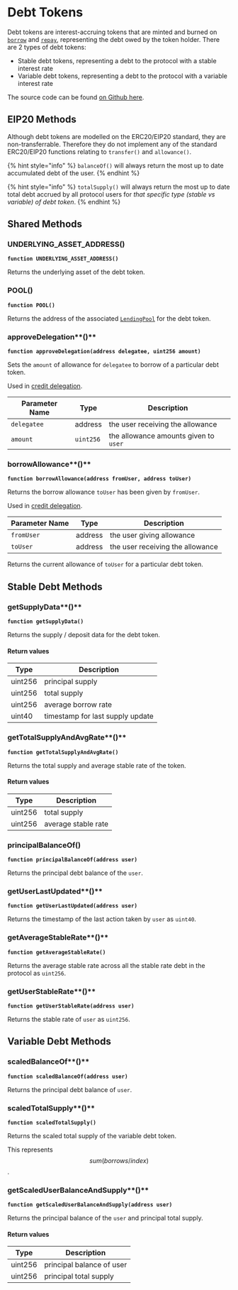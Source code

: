 # Debt Tokens

Debt tokens are interest-accruing tokens that are minted and burned on [`borrow`](../lendingpool/#borrow) and [`repay`](../lendingpool/#repay), representing the debt owed by the token holder. There are 2 types of debt tokens:

* Stable debt tokens, representing a debt to the protocol with a stable interest rate
* Variable debt tokens, representing a debt to the protocol with a variable interest rate

The source code can be found [on Github here](https://github.com/aave/protocol-v2/tree/ice/mainnet-deployment-03-12-2020/contracts/protocol/tokenization).

## EIP20 Methods

Although debt tokens are modelled on the ERC20/EIP20 standard, they are non-transferrable. Therefore they do not implement any of the standard ERC20/EIP20 functions relating to `transfer()` and `allowance()`.

{% hint style="info" %}
`balanceOf()` will always return the most up to date accumulated debt of the user.
{% endhint %}

{% hint style="info" %}
`totalSupply()` will always return the most up to date total debt accrued by all protocol users for _that specific type (stable vs variable) of debt token_.
{% endhint %}

## Shared Methods

### UNDERLYING\_ASSET\_ADDRESS()

**`function UNDERLYING_ASSET_ADDRESS()`**

Returns the underlying asset of the debt token.

### POOL()

**`function POOL()`**

Returns the address of the associated [`LendingPool`](../lendingpool/) for the debt token.

### approveDelegation**()**

**`function approveDelegation(address delegatee, uint256 amount)`**

Sets the `amount` of allowance for `delegatee` to borrow of a particular debt token.

Used in [credit delegation](../../guides/credit-delegation.md).

| Parameter Name | Type      | Description                           |
| -------------- | --------- | ------------------------------------- |
| `delegatee`    | address   | the user receiving the allowance      |
| `amount`       | `uint256` | the allowance amounts given to `user` |

### borrowAllowance**()**

**`function borrowAllowance(address fromUser, address toUser)`**

Returns the borrow allowance `toUser` has been given by `fromUser`.&#x20;

Used in [credit delegation](../../guides/credit-delegation.md).

| Parameter Name | Type    | Description                      |
| -------------- | ------- | -------------------------------- |
| `fromUser`     | address | the user giving allowance        |
| `toUser`       | address | the user receiving the allowance |

Returns the current allowance of `toUser` for a particular debt token.

## Stable Debt Methods

### getSupplyData**()**

**`function getSupplyData()`**

Returns the supply / deposit data for the debt token.

#### Return values

| Type    | Description                      |
| ------- | -------------------------------- |
| uint256 | principal supply                 |
| uint256 | total supply                     |
| uint256 | average borrow rate              |
| uint40  | timestamp for last supply update |

### getTotalSupplyAndAvgRate**()**

**`function getTotalSupplyAndAvgRate()`**

Returns the total supply and average stable rate of the token.

#### Return values

| Type    | Description         |
| ------- | ------------------- |
| uint256 | total supply        |
| uint256 | average stable rate |

### **principalBalanceOf()**

**`function principalBalanceOf(address user)`**

Returns the principal debt balance of the `user`.

### getUserLastUpdated**()**

**`function getUserLastUpdated(address user)`**

Returns the timestamp of the last action taken by `user` as `uint40`.

### getAverageStableRate**()**

**`function getAverageStableRate()`**

Returns the average stable rate across all the stable rate debt in the protocol as `uint256`.

### getUserStableRate**()**

**`function getUserStableRate(address user)`**

Returns the stable rate of `user` as `uint256`.

## Variable Debt Methods

### scaledBalanceOf**()**

**`function scaledBalanceOf(address user)`**

Returns the principal debt balance of `user`.

### scaledTotalSupply**()**

**`function scaledTotalSupply()`**

Returns the scaled total supply of the variable debt token.&#x20;

This represents $$sum( borrows  /  index )$$ .

### getScaledUserBalanceAndSupply**()**

**`function getScaledUserBalanceAndSupply(address user)`**

Returns the principal balance of the `user` and principal total supply.

#### Return values

| Type    | Description               |
| ------- | ------------------------- |
| uint256 | principal balance of user |
| uint256 | principal total supply    |

